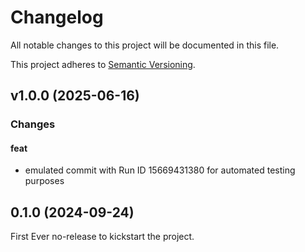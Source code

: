 # Changelog

All notable changes to this project will be documented in this file.

This project adheres to [Semantic Versioning](https://semver.org/).

## v1.0.0 (2025-06-16)

### Changes

#### feat
- emulated commit with Run ID 15669431380 for automated testing purposes


## 0.1.0 (2024-09-24)

First Ever no-release to kickstart the project.

